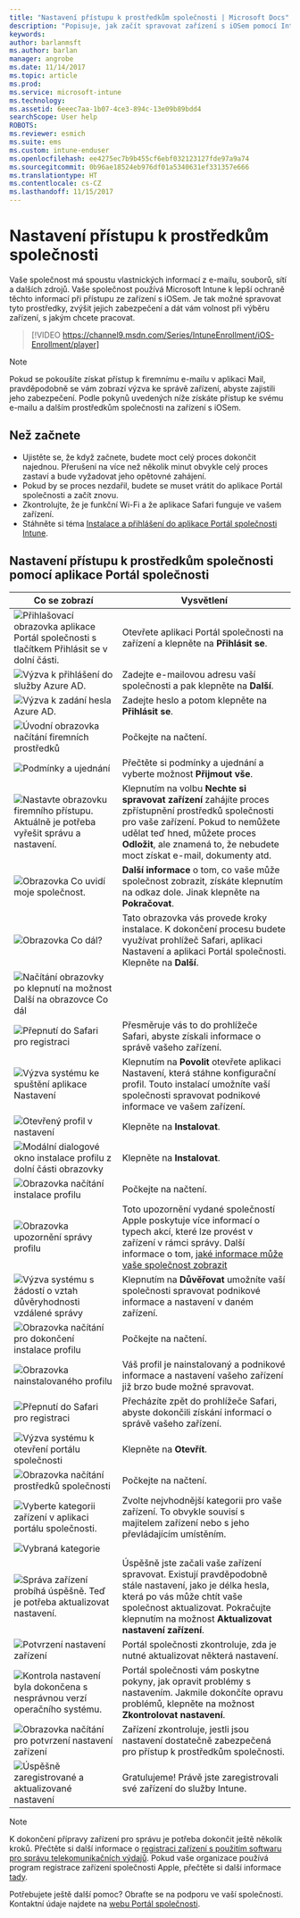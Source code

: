 ```yaml
---
title: "Nastavení přístupu k prostředkům společnosti | Microsoft Docs"
description: "Popisuje, jak začít spravovat zařízení s iOSem pomocí Intune"
keywords: 
author: barlanmsft
ms.author: barlan
manager: angrobe
ms.date: 11/14/2017
ms.topic: article
ms.prod: 
ms.service: microsoft-intune
ms.technology: 
ms.assetid: 6eeec7aa-1b07-4ce3-894c-13e09b89bdd4
searchScope: User help
ROBOTS: 
ms.reviewer: esmich
ms.suite: ems
ms.custom: intune-enduser
ms.openlocfilehash: ee4275ec7b9b455cf6ebf032123127fde97a9a74
ms.sourcegitcommit: 0b96ae18524eb976df01a5340631ef331357e666
ms.translationtype: HT
ms.contentlocale: cs-CZ
ms.lasthandoff: 11/15/2017
---
```

# <a name="set-up-access-to-your-company-resources"></a>Nastavení přístupu k prostředkům společnosti

Vaše společnost má spoustu vlastnických informací z e-mailu, souborů, sítí a dalších zdrojů. Vaše společnost používá Microsoft Intune k lepší ochraně těchto informací při přístupu ze zařízení s iOSem. Je tak možné spravovat tyto prostředky, zvýšit jejich zabezpečení a dát vám volnost při výběru zařízení, s jakým chcete pracovat.

> [!VIDEO https://channel9.msdn.com/Series/IntuneEnrollment/iOS-Enrollment/player]

> [!NOTE]
> Pokud se pokoušíte získat přístup k firemnímu e-mailu v aplikaci Mail, pravděpodobně se vám zobrazí výzva ke správě zařízení, abyste zajistili jeho zabezpečení. Podle pokynů uvedených níže získáte přístup ke svému e-mailu a dalším prostředkům společnosti na zařízení s iOSem.

## <a name="before-you-start"></a>Než začnete

- Ujistěte se, že když začnete, budete moct celý proces dokončit najednou. Přerušení na více než několik minut obvykle celý proces zastaví a bude vyžadovat jeho opětovné zahájení.
- Pokud by se proces nezdařil, budete se muset vrátit do aplikace Portál společnosti a začít znovu.
- Zkontrolujte, že je funkční Wi-Fi a že aplikace Safari funguje ve vašem zařízení.
- Stáhněte si téma [Instalace a přihlášení do aplikace Portál společnosti Intune](install-and-sign-in-to-the-intune-company-portal-app-ios.md).


## <a name="using-the-company-portal-app-to-set-up-access-to-company-resources"></a>Nastavení přístupu k prostředkům společnosti pomocí aplikace Portál společnosti

|Co se zobrazí|Vysvětlení|
|---|---|
|![Přihlašovací obrazovka aplikace Portál společnosti s tlačítkem Přihlásit se v dolní části.](./media/ios-0-cp-enroll-1711.png)|Otevřete aplikaci Portál společnosti na zařízení a klepněte na **Přihlásit se**.|
|![Výzva k přihlášení do služby Azure AD.](./media/ios-0a-cp-enroll-1711.png)|Zadejte e-mailovou adresu vaší společnosti a pak klepněte na **Další**.|
|![Výzva k zadání hesla Azure AD.](./media/ios-0b-cp-enroll-1711.png)|Zadejte heslo a potom klepněte na **Přihlásit se**.|
|![Úvodní obrazovka načítání firemních prostředků](./media/ios-1-cp-enroll-1711.png)|Počkejte na načtení.|
|![Podmínky a ujednání](./media/ios-2-cp-enroll-1711.png)|Přečtěte si podmínky a ujednání a vyberte možnost **Přijmout vše**.|
|![Nastavte obrazovku firemního přístupu. Aktuálně je potřeba vyřešit správu a nastavení.](./media/ios-3-cp-enroll-1711.png)|Klepnutím na volbu **Nechte si spravovat zařízení** zahájíte proces zpřístupnění prostředků společnosti pro vaše zařízení. Pokud to nemůžete udělat teď hned, můžete proces **Odložit**, ale znamená to, že nebudete moct získat e-mail, dokumenty atd.|
|![Obrazovka Co uvidí moje společnost.](./media/ios-4-cp-enroll-1711.png)|**Další informace** o tom, co vaše může společnost zobrazit, získáte klepnutím na odkaz dole. Jinak klepněte na **Pokračovat**.|
|![Obrazovka Co dál?](./media/ios-5-cp-enroll-1711.png)|Tato obrazovka vás provede kroky instalace. K dokončení procesu budete využívat prohlížeč Safari, aplikaci Nastavení a aplikaci Portál společnosti. Klepněte na **Další**.|
|![Načítání obrazovky po klepnutí na možnost Další na obrazovce Co dál](./media/ios-6-cp-enroll-1711.png)||
|![Přepnutí do Safari pro registraci](./media/ios-7-cp-enroll-1711.png)|Přesměruje vás to do prohlížeče Safari, abyste získali informace o správě vašeho zařízení.|
|![Výzva systému ke spuštění aplikace Nastavení](./media/ios-8-cp-enroll-1711.png)|Klepnutím na **Povolit** otevřete aplikaci Nastavení, která stáhne konfigurační profil. Touto instalací umožníte vaší společnosti spravovat podnikové informace ve vašem zařízení.|
|![Otevřený profil v nastavení](./media/ios-9-cp-enroll-1711.png)|Klepněte na **Instalovat**.|
|![Modální dialogové okno instalace profilu z dolní části obrazovky](./media/ios-10-cp-enroll-1711.png)|Klepněte na **Instalovat**.|
|![Obrazovka načítání instalace profilu](./media/ios-11-cp-enroll-1711.png)|Počkejte na načtení.|
|![Obrazovka upozornění správy profilu](./media/ios-12-cp-enroll-1711.png)|Toto upozornění vydané společností Apple poskytuje více informací o typech akcí, které lze provést v zařízení v rámci správy. Další informace o tom, [jaké informace může vaše společnost zobrazit](what-info-can-your-company-see-when-you-enroll-your-device-in-intune.md)|
|![Výzva systému s žádostí o vztah důvěryhodnosti vzdálené správy](./media/ios-13-cp-enroll-1711.png)|Klepnutím na **Důvěřovat** umožníte vaší společnosti spravovat podnikové informace a nastavení v daném zařízení.|
|![Obrazovka načítání pro dokončení instalace profilu](./media/ios-14-cp-enroll-1711.png)|Počkejte na načtení.|
|![Obrazovka nainstalovaného profilu](./media/ios-15-cp-enroll-1711.png)|Váš profil je nainstalovaný a podnikové informace a nastavení vašeho zařízení již brzo bude možné spravovat.|
|![Přepnutí do Safari pro registraci](./media/ios-16-cp-enroll-1711.png)|Přecházíte zpět do prohlížeče Safari, abyste dokončili získání informací o správě vašeho zařízení. |
|![Výzva systému k otevření portálu společnosti](./media/ios-17-cp-enroll-1711.png)|Klepněte na **Otevřít**.|
|![Obrazovka načítání prostředků společnosti](./media/ios-18-cp-enroll-1711.png)|Počkejte na načtení.|
|![Vyberte kategorii zařízení v aplikaci portálu společnosti.](./media/ios-19-cp-enroll-1711.png)|Zvolte nejvhodnější kategorii pro vaše zařízení. To obvykle souvisí s majitelem zařízení nebo s jeho převládajícím umístěním.|
|![Vybraná kategorie](./media/ios-20-cp-enroll-1711.png)||
|![Správa zařízení probíhá úspěšně. Teď je potřeba aktualizovat nastavení.](./media/ios-21-cp-enroll-1711.png)|Úspěšně jste začali vaše zařízení spravovat. Existují pravděpodobně stále nastavení, jako je délka hesla, která po vás může chtít vaše společnost aktualizovat. Pokračujte klepnutím na možnost **Aktualizovat nastavení zařízení**.|
|![Potvrzení nastavení zařízení](./media/ios-22-cp-enroll-1711.png)|Portál společnosti zkontroluje, zda je nutné aktualizovat některá nastavení.|
|![Kontrola nastavení byla dokončena s nesprávnou verzí operačního systému.](./media/ios-23-cp-enroll-1711.png)|Portál společnosti vám poskytne pokyny, jak opravit problémy s nastavením. Jakmile dokončíte opravu problémů, klepněte na možnost **Zkontrolovat nastavení**.|
|![Obrazovka načítání pro potvrzení nastavení zařízení](./media/ios-24-cp-enroll-1711.png)|Zařízení zkontroluje, jestli jsou nastavení dostatečně zabezpečená pro přístup k prostředkům společnosti.|
|![Úspěšně zaregistrované a aktualizované nastavení](./media/ios-25-cp-enroll-1711.png)|Gratulujeme! Právě jste zaregistrovali své zařízení do služby Intune.|

> [!Note]
> K dokončení přípravy zařízení pro správu je potřeba dokončit ještě několik kroků. Přečtěte si další informace o [registraci zařízení s použitím softwaru pro správu telekomunikačních výdajů](enroll-your-device-with-telecom-expense-management-ios.md). Pokud vaše organizace používá program registrace zařízení společnosti Apple, přečtěte si další informace [tady](enroll-your-device-dep-ios.md).

Potřebujete ještě další pomoc? Obraťte se na podporu ve vaší společnosti. Kontaktní údaje najdete na [webu Portál společnosti](https://portal.manage.microsoft.com).
